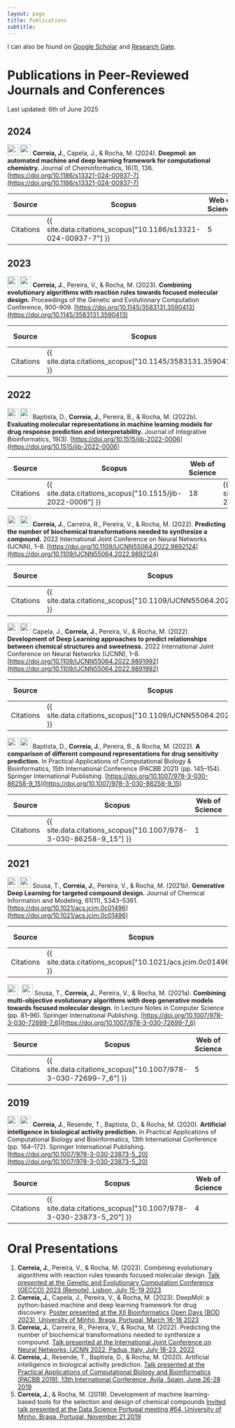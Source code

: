 ```yaml
---
layout: page
title: Publications
subtitle: 
---
```


I can also be found on [Google Scholar](https://scholar.google.com/citations?user=JhT55LQAAAAJ) and [Research Gate](https://www.researchgate.net/profile/Joao-Correia-70).

# Publications in Peer-Reviewed Journals and Conferences

Last updated: 6th of June 2025

## 2024

<img src="{{ site.baseurl }}/assets/img/publications/journal-article.png" height="25px">&nbsp;<img src="{{ site.baseurl }}/assets/img/publications/q1.png" height="25px">
**Correia, J.**, Capela, J., & Rocha, M. (2024). **Deepmol: an automated machine and deep learning framework for computational chemistry.** Journal of Cheminformatics, 16(1), 136. [https://doi.org/10.1186/s13321-024-00937-7](https://doi.org/10.1186/s13321-024-00937-7)

| Source    | Scopus                                                         | Web of Science | Google Scholar                                                  |
|-----------|----------------------------------------------------------------|----------------|-----------------------------------------------------------------|
| Citations | {{ site.data.citations_scopus["10.1186/s13321-024-00937-7"] }} | 5              | {{ site.data.citations_scholar["10.1186/s13321-024-00937-7"] }} |

## 2023
<img src="{{ site.baseurl }}/assets/img/publications/conference-paper.png" height="25px">&nbsp;<img src="{{ site.baseurl }}/assets/img/publications/A.png" height="25px">
**Correia, J.**, Pereira, V., & Rocha, M. (2023). **Combining evolutionary algorithms with reaction rules towards focused molecular design.** Proceedings of the Genetic and Evolutionary Computation Conference, 900–909. [https://doi.org/10.1145/3583131.3590413](https://doi.org/10.1145/3583131.3590413)

| Source    | Scopus | Web of Science | Google Scholar                                                |
|-----------|------|----------------|---------------------------------------------------------------|
| Citations | {{ site.data.citations_scopus["10.1145/3583131.3590413"] }}     | 0              | {{ site.data.citations_scholar["10.1145/3583131.3590413"] }} |

## 2022
<img src="{{ site.baseurl }}/assets/img/publications/journal-article.png" height="25px">&nbsp;<img src="{{ site.baseurl }}/assets/img/publications/q1.png" height="25px">
Baptista, D., **Correia, J.**, Pereira, B., & Rocha, M. (2022b). **Evaluating molecular representations in machine learning models for drug response prediction and interpretability.** Journal of Integrative Bioinformatics, 19(3). [https://doi.org/10.1515/jib-2022-0006](https://doi.org/10.1515/jib-2022-0006)

| Source    | Scopus | Web of Science | Google Scholar                                             |
|-----------|-------|----------------|------------------------------------------------------------|
| Citations | {{ site.data.citations_scopus["10.1515/jib-2022-0006"] }}      | 18             | {{ site.data.citations_scholar["10.1515/jib-2022-0006"] }} |

<img src="{{ site.baseurl }}/assets/img/publications/conference-paper.png" height="25px">&nbsp;<img src="{{ site.baseurl }}/assets/img/publications/q3.png" height="25px">
**Correia, J.**, Carreira, R., Pereira, V., & Rocha, M. (2022). **Predicting the number of biochemical transformations needed to synthesize a compound.** 2022 International Joint Conference on Neural Networks (IJCNN), 1–8. [https://doi.org/10.1109/IJCNN55064.2022.9892124](https://doi.org/10.1109/IJCNN55064.2022.9892124)

| Source    | Scopus | Web of Science | Google Scholar                                                       |
|-----------|-------|----------------|----------------------------------------------------------------------|
| Citations | {{ site.data.citations_scopus["10.1109/IJCNN55064.2022.9892124"] }}      | 1              | {{ site.data.citations_scholar["10.1109/IJCNN55064.2022.9892124"] }} |

<img src="{{ site.baseurl }}/assets/img/publications/conference-paper.png" height="25px">&nbsp;<img src="{{ site.baseurl }}/assets/img/publications/q3.png" height="25px">
Capela, J., **Correia, J.**, Pereira, V., & Rocha, M. (2022). **Development of Deep Learning approaches to predict relationships between chemical structures and sweetness.** 2022 International Joint Conference on Neural Networks (IJCNN), 1–8. [https://doi.org/10.1109/IJCNN55064.2022.9891992](https://doi.org/10.1109/IJCNN55064.2022.9891992)

| Source    | Scopus | Web of Science | Google Scholar                                                       |
|-----------|-------|----------------|----------------------------------------------------------------------|
| Citations | {{ site.data.citations_scopus["10.1109/IJCNN55064.2022.9891992"] }}      | 3              | {{ site.data.citations_scholar["10.1109/IJCNN55064.2022.9891992"] }} |

<img src="{{ site.baseurl }}/assets/img/publications/conference-paper.png" height="25px">&nbsp;<img src="{{ site.baseurl }}/assets/img/publications/q4.png" height="25px">
Baptista, D., **Correia, J.**, Pereira, B., & Rocha, M. (2022). **A comparison of different compound representations for drug sensitivity prediction.** In Practical Applications of Computational Biology & Bioinformatics, 15th International Conference (PACBB 2021) (pp. 145–154). Springer International Publishing. [https://doi.org/10.1007/978-3-030-86258-9_15](https://doi.org/10.1007/978-3-030-86258-9_15)

| Source    | Scopus | Web of Science | Google Scholar |
|-----------|-------|----------------|---------------|
| Citations | {{ site.data.citations_scopus["10.1007/978-3-030-86258-9_15"] }}      | 1              | {{ site.data.citations_scopus["10.1007/978-3-030-86258-9_15"] }}               |


## 2021
<img src="{{ site.baseurl }}/assets/img/publications/journal-article.png" height="25px">&nbsp;<img src="{{ site.baseurl }}/assets/img/publications/q1.png" height="25px">
Sousa, T., **Correia, J.**, Pereira, V., & Rocha, M. (2021b). **Generative Deep Learning for targeted compound design.** Journal of Chemical Information and Modeling, 61(11), 5343–5361. [https://doi.org/10.1021/acs.jcim.0c01496](https://doi.org/10.1021/acs.jcim.0c01496)

| Source    | Scopus | Web of Science | Google Scholar                                                |
|-----------|-------|----------------|---------------------------------------------------------------|
| Citations | {{ site.data.citations_scopus["10.1021/acs.jcim.0c01496"] }}      | 93             | {{ site.data.citations_scholar["10.1021/acs.jcim.0c01496"] }} |

<img src="{{ site.baseurl }}/assets/img/publications/conference-paper.png" height="25px">&nbsp; <img src="{{ site.baseurl }}/assets/img/publications/q3.png" height="25px">
Sousa, T., **Correia, J.**, Pereira, V., & Rocha, M. (2021a). **Combining multi-objective evolutionary algorithms with deep generative models towards focused molecular design.** In Lecture Notes in Computer Science (pp. 81–96). Springer International Publishing. [https://doi.org/10.1007/978-3-030-72699-7_6](https://doi.org/10.1007/978-3-030-72699-7_6)

| Source    | Scopus | Web of Science | Google Scholar                                                   |
|-----------|-------|----------------|------------------------------------------------------------------|
| Citations | {{ site.data.citations_scopus["10.1007/978-3-030-72699-7_6"] }}      | 5              | {{ site.data.citations_scholar["10.1007/978-3-030-72699-7_6"] }} |

## 2019
<img src="{{ site.baseurl }}/assets/img/publications/conference-paper.png" height="25px">&nbsp;<img src="{{ site.baseurl }}/assets/img/publications/q4.png" height="25px">
**Correia, J.**, Resende, T., Baptista, D., & Rocha, M. (2020). **Artificial intelligence in biological activity prediction.** In Practical Applications of Computational Biology and Bioinformatics, 13th International Conference (pp. 164–172). Springer International Publishing. [https://doi.org/10.1007/978-3-030-23873-5_20](https://doi.org/10.1007/978-3-030-23873-5_20)

| Source    | Scopus | Web of Science | Google Scholar                                                    |
|-----------|-------|----------------|-------------------------------------------------------------------|
| Citations | {{ site.data.citations_scopus["10.1007/978-3-030-23873-5_20"] }}      | 4              | {{ site.data.citations_scholar["10.1007/978-3-030-23873-5_20"] }} |


# Oral Presentations

1.  **Correia, J.**, Pereira, V., & Rocha, M. (2023). Combining evolutionary algorithms with reaction rules towards focused molecular design.
    [Talk presented at the Genetic and Evolutionary Computation Conference (GECCO) 2023 (Remote), Lisbon, July 15-19 2023](/assets/docs/presentations/Gecco-Presentation-ReactEA.pdf)
2.  **Correia, J.**, Capela, J., Pereira, V., & Rocha, M. (2023). DeepMol: a python-based machine and deep learning framework for drug discovery.
    [Poster presented at the XII Bioinformatics Open Days (BOD 2023), University of Minho, Braga, Portugal, March 16-18 2023](/assets/docs/presentations/JoaoCorreia_Poster39.pptx.jpg)
3.  **Correia, J.**, Carreira, R., Pereira, V., & Rocha, M. (2022). Predicting the number of biochemical transformations needed to synthesize a compound.
    [Talk presented at the International Joint Conference on Neural Networks, IJCNN 2022, Padua, Italy, July 18-23, 2022](/assets/docs/presentations/IJCNN_Presentation.pdf)
4.  **Correia, J.**, Resende, T., Baptista, D., & Rocha, M. (2020). Artificial intelligence in biological activity prediction.
    [Talk presented at the Practical Applications of Computational Biology and Bioinformatics (PACBB 2019), 13th International Conference, Ávila, Spain, June 26-28 2019](/assets/docs/presentations/PACBB.pdf)
5.  **Correia, J.**, & Rocha, M. (2019). Development of machine learning-based tools for the selection and design of chemical compounds
    [Invited talk presented at the Data Science Portugal meeting #64, University of Minho, Braga, Portugal, November 21 2019](/assets/docs/presentations/DSPT_presentation_JoaoCorreia.pdf)
